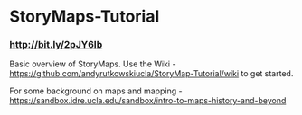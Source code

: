 # StoryMaps-Tutorial

### http://bit.ly/2pJY6Ib

Basic overview of StoryMaps. Use the Wiki - https://github.com/andyrutkowskiucla/StoryMap-Tutorial/wiki to get started.

For some background on maps and mapping - https://sandbox.idre.ucla.edu/sandbox/intro-to-maps-history-and-beyond

